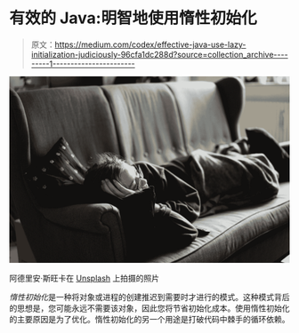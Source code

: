 # 有效的 Java:明智地使用惰性初始化

> 原文：<https://medium.com/codex/effective-java-use-lazy-initialization-judiciously-96cfa1dc288d?source=collection_archive---------1----------------------->

![](img/9d1def1f5fbf3a4853b2cdde684a83e6.png)

阿德里安·斯旺卡在 [Unsplash](https://unsplash.com?utm_source=medium&utm_medium=referral) 上拍摄的照片

*惰性初始化*是一种将对象或进程的创建推迟到需要时才进行的模式。这种模式背后的思想是，您可能永远不需要该对象，因此您将节省初始化成本。使用惰性初始化的主要原因是为了优化。惰性初始化的另一个用途是打破代码中棘手的循环依赖。